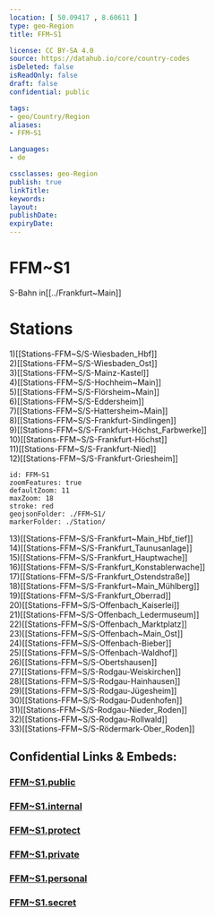 ```yaml
---
location: [ 50.09417 , 8.60611 ] 
type: geo-Region
title: FFM~S1

license: CC BY-SA 4.0
source: https://datahub.io/core/country-codes
isDeleted: false
isReadOnly: false
draft: false
confidential: public

tags:
- geo/Country/Region
aliases:
- FFM~S1

Languages:
- de

cssclasses: geo-Region
publish: true
linkTitle: 
keywords: 
layout: 
publishDate: 
expiryDate: 
---
```


# FFM~S1

S-Bahn in[[../Frankfurt~Main]]  

# Stations
1)[[Stations-FFM~S/S-Wiesbaden_Hbf]]  
2)[[Stations-FFM~S/S-Wiesbaden_Ost]]  
3)[[Stations-FFM~S/S-Mainz-Kastel]]  
4)[[Stations-FFM~S/S-Hochheim~Main]]  
5)[[Stations-FFM~S/S-Flörsheim~Main]]  
6)[[Stations-FFM~S/S-Eddersheim]]  
7)[[Stations-FFM~S/S-Hattersheim~Main]]  
8)[[Stations-FFM~S/S-Frankfurt-Sindlingen]]  
9)[[Stations-FFM~S/S-Frankfurt-Höchst_Farbwerke]]  
10)[[Stations-FFM~S/S-Frankfurt-Höchst]]  
11)[[Stations-FFM~S/S-Frankfurt-Nied]]  
12)[[Stations-FFM~S/S-Frankfurt-Griesheim]]  

```leaflet
id: FFM~S1
zoomFeatures: true 
defaultZoom: 11 
maxZoom: 18
stroke: red
geojsonFolder: ./FFM~S1/
markerFolder: ./Station/
```

13)[[Stations-FFM~S/S-Frankfurt~Main_Hbf_tief]]  
14)[[Stations-FFM~S/S-Frankfurt_Taunusanlage]]  
15)[[Stations-FFM~S/S-Frankfurt_Hauptwache]]  
16)[[Stations-FFM~S/S-Frankfurt_Konstablerwache]]  
17)[[Stations-FFM~S/S-Frankfurt_Ostendstraße]]  
18)[[Stations-FFM~S/S-Frankfurt~Main_Mühlberg]]  
19)[[Stations-FFM~S/S-Frankfurt_Oberrad]]  
20)[[Stations-FFM~S/S-Offenbach_Kaiserlei]]  
21)[[Stations-FFM~S/S-Offenbach_Ledermuseum]]  
22)[[Stations-FFM~S/S-Offenbach_Marktplatz]]  
23)[[Stations-FFM~S/S-Offenbach~Main_Ost]]  
24)[[Stations-FFM~S/S-Offenbach-Bieber]]  
25)[[Stations-FFM~S/S-Offenbach-Waldhof]]  
26)[[Stations-FFM~S/S-Obertshausen]]  
27)[[Stations-FFM~S/S-Rodgau-Weiskirchen]]  
28)[[Stations-FFM~S/S-Rodgau-Hainhausen]]  
29)[[Stations-FFM~S/S-Rodgau-Jügesheim]]  
30)[[Stations-FFM~S/S-Rodgau-Dudenhofen]]  
31)[[Stations-FFM~S/S-Rodgau-Nieder_Roden]]  
32)[[Stations-FFM~S/S-Rodgau-Rollwald]]  
33)[[Stations-FFM~S/S-Rödermark-Ober_Roden]]  


## Confidential Links & Embeds: 

### [FFM~S1.public](/_public/\Earth\Continent\Europe\Europe~Central\Germany\Germany~West\Hessen\counties~Hessen\Frankfurt~MainFFM~S1.public.md) 

### [FFM~S1.internal](/_internal/\Earth\Continent\Europe\Europe~Central\Germany\Germany~West\Hessen\counties~Hessen\Frankfurt~MainFFM~S1.internal.md) 

### [FFM~S1.protect](/_protect/\Earth\Continent\Europe\Europe~Central\Germany\Germany~West\Hessen\counties~Hessen\Frankfurt~MainFFM~S1.protect.md) 

### [FFM~S1.private](/_private/\Earth\Continent\Europe\Europe~Central\Germany\Germany~West\Hessen\counties~Hessen\Frankfurt~MainFFM~S1.private.md) 

### [FFM~S1.personal](/_personal/\Earth\Continent\Europe\Europe~Central\Germany\Germany~West\Hessen\counties~Hessen\Frankfurt~MainFFM~S1.personal.md) 

### [FFM~S1.secret](/_secret/\Earth\Continent\Europe\Europe~Central\Germany\Germany~West\Hessen\counties~Hessen\Frankfurt~MainFFM~S1.secret.md)

